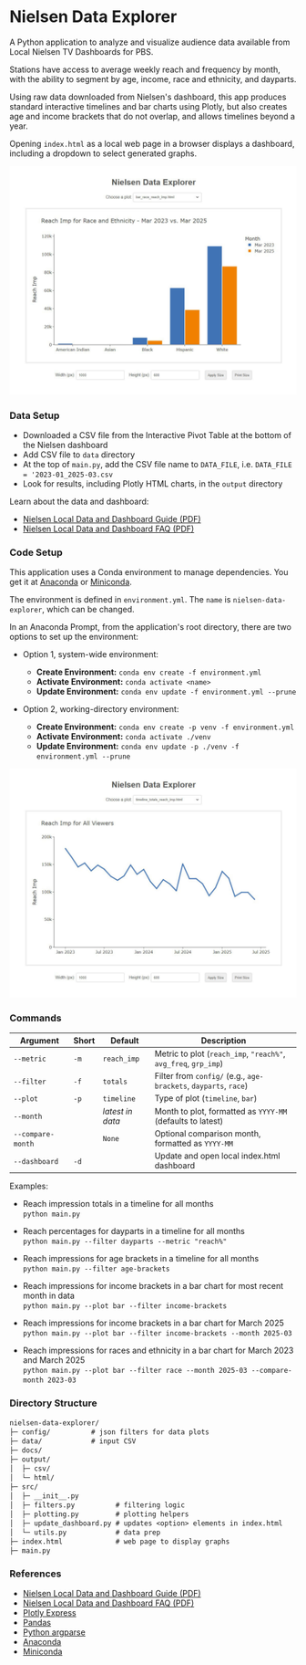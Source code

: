 # Nielsen Data Explorer

A Python application to analyze and visualize audience data available from Local Nielsen TV Dashboards for PBS.

Stations have access to average weekly reach and frequency by month, with the ability to segment by age, income, race and ethnicity, and dayparts.

Using raw data downloaded from Nielsen's dashboard, this app produces standard interactive timelines and bar charts using Plotly, but also creates age and income brackets that do not overlap, and allows timelines beyond a year.

Opening `index.html` as a local web page in a browser displays a dashboard, including a dropdown to select generated graphs.

![Nielsen Data Explorer Dashboard 2](images/Nielsen-Data-Explorer-Dashboard-2.jpg)

### Data Setup

- Downloaded a CSV file from the Interactive Pivot Table at the bottom of the Nielsen dashboard
- Add CSV file to `data` directory
- At the top of `main.py`, add the CSV file name to `DATA_FILE`, i.e. `DATA_FILE = '2023-01_2025-03.csv`
- Look for results, including Plotly HTML charts, in the `output` directory

Learn about the data and dashboard:

- [Nielsen Local Data and Dashboard Guide (PDF)](docs/Nielsen-Local-TV-Dashboard.pdf)
- [Nielsen Local Data and Dashboard FAQ (PDF)](docs/Nielsen-Local-TV-Dashboard-FAQ.pdf)

### Code Setup

This application uses a Conda environment to manage dependencies. You get it at [Anaconda](https://www.anaconda.com/download/) or [Miniconda](https://docs.anaconda.com/miniconda/).

The environment is defined in `environment.yml`. The `name` is `nielsen-data-explorer`, which can be changed.

In an Anaconda Prompt, from the application's root directory, there are two options to set up the environment:

- Option 1, system-wide environment:

  - **Create Environment:** `conda env create -f environment.yml`
  - **Activate Environment:** `conda activate <name>`
  - **Update Environment:** `conda env update -f environment.yml --prune`

- Option 2, working-directory environment:

  - **Create Environment:** `conda env create -p venv -f environment.yml`
  - **Activate Environment:** `conda activate ./venv`
  - **Update Environment:** `conda env update -p ./venv -f environment.yml --prune`

![Nielsen Data Explorer Dashboard](images/Nielsen-Data-Explorer-Dashboard.jpg)

### Commands

| Argument          | Short | Default          | Description                                                      |
| ----------------- | ----- | ---------------- | ---------------------------------------------------------------- |
| `--metric`        | `-m`  | `reach_imp`      | Metric to plot (`reach_imp`, `"reach%"`, `avg_freq`, `grp_imp`)  |
| `--filter`        | `-f`  | `totals`         | Filter from `config/` (e.g., `age-brackets`, `dayparts`, `race`) |
| `--plot`          | `-p`  | `timeline`       | Type of plot (`timeline`, `bar`)                                 |
| `--month`         |       | _latest in data_ | Month to plot, formatted as `YYYY-MM` (defaults to latest)       |
| `--compare-month` |       | `None`           | Optional comparison month, formatted as `YYYY-MM`                |
| `--dashboard`     | `-d`  |                  | Update and open local index.html dashboard                       |

Examples:

- Reach impression totals in a timeline for all months  
  `python main.py`

- Reach percentages for dayparts in a timeline for all months  
  `python main.py --filter dayparts --metric "reach%"`

- Reach impressions for age brackets in a timeline for all months  
  `python main.py --filter age-brackets`

- Reach impressions for income brackets in a bar chart for most recent month in data  
  `python main.py --plot bar --filter income-brackets`

- Reach impressions for income brackets in a bar chart for March 2025  
  `python main.py --plot bar --filter income-brackets --month 2025-03`

- Reach impressions for races and ethnicity in a bar chart for March 2023 and March 2025  
  `python main.py --plot bar --filter race --month 2025-03 --compare-month 2023-03`

### Directory Structure

```
nielsen-data-explorer/
├─ config/          # json filters for data plots
├─ data/            # input CSV
├─ docs/
├─ output/
│  ├─ csv/
│  └─ html/
├─ src/
│  ├─ __init__.py
│  ├─ filters.py          # filtering logic
│  ├─ plotting.py         # plotting helpers
│  ├─ update_dashboard.py # updates <option> elements in index.html
│  └─ utils.py            # data prep
├─ index.html             # web page to display graphs
├─ main.py
```

### References

- [Nielsen Local Data and Dashboard Guide (PDF)](docs/Nielsen-Local-TV-Dashboard.pdf)
- [Nielsen Local Data and Dashboard FAQ (PDF)](docs/Nielsen-Local-TV-Dashboard-FAQ.pdf)
- [Plotly Express](https://plotly.com/python/plotly-express/)
- [Pandas](https://pandas.pydata.org/)
- [Python argparse](https://docs.python.org/3/library/argparse.html)
- [Anaconda](https://www.anaconda.com/download/)
- [Miniconda](https://docs.anaconda.com/miniconda/)
